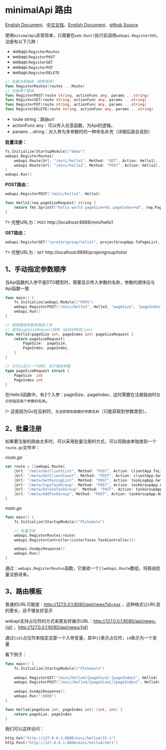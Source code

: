 # minimalApi 路由
[English Document](https://farseer-go.gitee.io/en-us/)、[中文文档](https://farseer-go.gitee.io/)、[English Document](https://farseer-go.github.io/doc/en-us/)、[github Source](https://github.com/farseer-go/webapi)

使用`minimalApi`非常简单，只需要在`web.Run()`执行前调用`webapi.RegisterXXX`，注册有以下几种：
- webapi.`RegisterRoutes`
- webapi.`RegisterPOST`
- webapi.`RegisterGET`
- webapi.`RegisterPUT`
- webapi.`RegisterDELETE`

```go
// 批量注册路由（推荐使用）
func RegisterRoutes(routes ...Route)
// 注册单个路由
func RegisterPOST(route string, actionFunc any, params ...string)
func RegisterGET(route string, actionFunc any, params ...string)
func RegisterPUT(route string, actionFunc any, params ...string)
func RegisterDELETE(route string, actionFunc any, params ...string)
```
- route string：路由url
- actionFunc any：可以传入任意函数，为Api的逻辑。
- params ...string：对入参为多参数时的一种命名补充（详细后面会说到）

**批量注册：**
```go
fs.Initialize[StartupModule]("demo")
webapi.RegisterRoutes(
    webapi.Route{Url: "/mini/hello1", Method: "GET", Action: Hello1},
    webapi.Route{Url: "/mini/hello2", Method: "POST", Action: Hello2},
)
webapi.Run()
```

**POST路由：**
```go
webapi.RegisterPOST("/mini/hello1", Hello1)

func Hello1(req pageSizeRequest) string {
    return fmt.Sprintf("hello world pageSize=%d，pageIndex=%d", req.PageSize, req.PageIndex)
}
```
?> 完整URL为：`POST` http://localhost:8888/mini/hello1

**GET路由：**

```go
webapi.RegisterGET("/projectgroup/tolist", projectGroupApp.ToPageList, "pageSize", "pageIndex")
```

?> 完整URL为：`GET` http://localhost:8888/projectgroup/tolist

## 1、手动指定参数顺序
当Api函数的入参不是DTO模型时，需要显示传入参数的名称，参数的顺序应与Api函数一致

```go
func main() {
	fs.Initialize[webapi.Module]("FOPS")
	webapi.RegisterPOST("/mini/hello3", Hello3, "pageSize", "pageIndex")
	webapi.Run()
}

// 使用基础参数来接收入参
// 返回pageSizeRequest结构（会自动转成json)
func Hello3(pageSize int, pageIndex int) pageSizeRequest {
    return pageSizeRequest{
        PageSize:  pageSize,
        PageIndex: pageIndex,
    }
}

// 也可以定义一个结构，用于接收参数
type pageSizeRequest struct {
    PageSize  int
    PageIndex int
}
```
在Hello3函数中，有2个入参：pageSize、pageIndex，这时需要在注册路由时`显示的指定每个参数的名称`。

!> 这是因为Go在反射时，`无法获取到函数的参数名称`（只能获取到参数类型）。

## 2、批量注册
如果要注册的路由太多时，可以采用批量注册的方式，可以将路由单独放到一个`route.go`文件中：

_route.go_
```go
var route = []webapi.Route{
	{Url: "/meta/GetClientList", Method: "POST", Action: clientApp.ToList},
	{Url: "/meta/GetClientCount", Method: "POST", Action: clientApp.GetCount},
	{Url: "/meta/GetRunLogList", Method: "POST", Action: taskLogApp.GetList},
	{Url: "/meta/CopyTaskGroup", Method: "POST", Action: taskGroupApp.CopyTaskGroup},
	{Url: "/meta/DeleteTaskGroup", Method: "POST", Action: taskGroupApp.Delete},
	{Url: "/meta/AddTaskGroup", Method: "POST", Action: taskGroupApp.Add},
}
```

_main.go_
```go
func main() {
	fs.Initialize[StartupModule]("FSchedule")

	// 批量注册
	webapi.RegisterRoutes(route)
	webapi.RegisterController(&interfaces.TaskController{})

	webapi.UseApiResponse()
	webapi.Run()
}
```
通过：`webapi.RegisterRoutes`函数，它接收一个`[]webapi.Route`数组，将路由批量注册进来。

## 3、路由模板
普通的URL可能是：http://127.0.0.1:8080/api/news?id=xxx ，这种格式让URL变的更长，且不够友好显示

webapi支持占位符的方式来更友好展示URL：http://127.0.0.1:8080/api/news-{id} ，http://127.0.0.1:8080/api/news/{id}

通过`{id}`占位符来指定这是一个入参变量，其中`{}`表示占位符，`id`表示为一个变量

看下例子：
```go
func main() {
    fs.Initialize[StartupModule]("FSchedule")
    
	webapi.RegisterGET("/mini/hello4/{pageSize}-{pageIndex}", Hello4)
	webapi.RegisterPOST("/mini/hello4/{pageSize}/{pageIndex}", Hello4)
    
	webapi.UseApiResponse()
    webapi.Run(":8888")
}

func Hello4(pageSize int, pageIndex int) (int, int) {
    return pageSize, pageIndex
}
```

我们可以这样访问：
```go
http.Get("http://127.0.0.1:8888/mini/hello4/15-1")
http.Post("http://127.0.0.1:8888/mini/hello4/20/1")
```